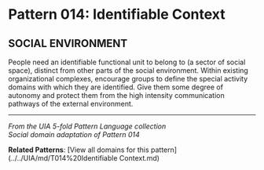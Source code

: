 # Pattern 014: Identifiable Context

## SOCIAL ENVIRONMENT

People need an identifiable functional unit to belong to (a sector of social space), distinct from other parts of the social environment. Within existing organizational complexes, encourage groups to define the special activity domains with which they are identified. Give them some degree of autonomy and protect them from the high intensity communication pathways of the external environment.

---

*From the UIA 5-fold Pattern Language collection*  
*Social domain adaptation of Pattern 014*

**Related Patterns**: [View all domains for this pattern](../../UIA/md/T014%20Identifiable Context.md)

